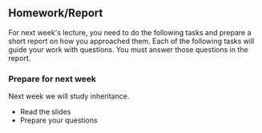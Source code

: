 ## Homework/Report

For next week's lecture, you need to do the following tasks and prepare a short report on how you approached them. Each of the following tasks will guide your work with questions. You must answer those questions in the report.

### Prepare for next week

Next week we will study inheritance.

- Read the slides
- Prepare your questions
